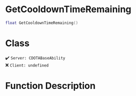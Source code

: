 # GetCooldownTimeRemaining
```lua
float GetCooldownTimeRemaining()
```
# Class
✔️ `Server: CDOTABaseAbility`  
❌ `Client: undefined`  

# Function Description

